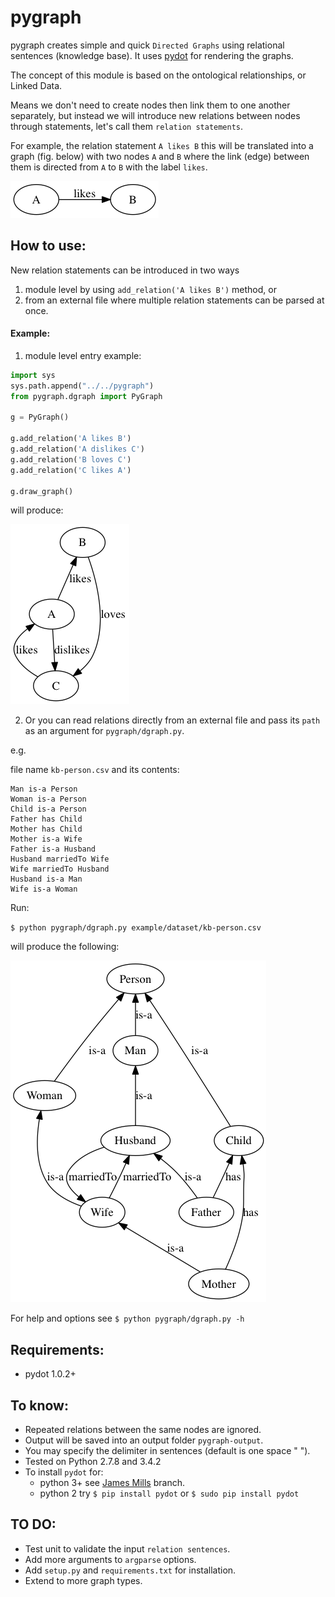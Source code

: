 pygraph 
=======

pygraph creates simple and quick `Directed Graphs` using relational sentences (knowledge base). It uses [pydot](https://pypi.python.org/pypi/pydot/1.0.28) for rendering the graphs.

The concept of this module is based on the ontological relationships, or Linked Data. 
 
 Means we don't need to create nodes then link them to one another separately, 
 but instead we will introduce new relations between nodes through statements, let's call them `relation statements`.
 
 For example, the relation statement `A likes B` this will be translated into a graph (fig. below) with two nodes `A` and `B` where the link (edge) 
between them is directed from `A` to `B` with the label `likes`. 


![A likes B](examples/img/relation.png)

## How to use:

New relation statements can be introduced in two ways 

1. module level by using `add_relation('A likes B')` method, or 
2. from an external file where multiple relation statements can be parsed at once.

#### Example:

1) module level entry example:

```python
import sys
sys.path.append("../../pygraph")
from pygraph.dgraph import PyGraph

g = PyGraph()

g.add_relation('A likes B')
g.add_relation('A dislikes C')
g.add_relation('B loves C')
g.add_relation('C likes A')

g.draw_graph()

```
will produce:

![module level example](examples/img/ex1.png)



2) Or you can read relations directly from an external file and pass its `path` as an argument for `pygraph/dgraph.py`.

e.g.

file name `kb-person.csv` and its contents:

```raw
Man is-a Person
Woman is-a Person
Child is-a Person
Father has Child
Mother has Child
Mother is-a Wife
Father is-a Husband
Husband marriedTo Wife
Wife marriedTo Husband
Husband is-a Man
Wife is-a Woman
```

Run:

`$ python pygraph/dgraph.py example/dataset/kb-person.csv` 

will produce the following:

![Simple Person Ontology](examples/img/ex2.png)

For help and options see `$ python pygraph/dgraph.py -h`

## Requirements:

- pydot 1.0.2+



## To know:

- Repeated relations between the same nodes are ignored.
- Output will be saved into an output folder `pygraph-output`.
- You may specify the delimiter in sentences (default is one space " "). 
- Tested on Python 2.7.8 and 3.4.2
- To install `pydot` for:
	- python 3+ see [James Mills](https://code.google.com/p/pydot/#Support_for_Python_3) branch.
	- python 2 try `$ pip install pydot` or `$ sudo pip install pydot`

## TO DO:

- Test unit to validate the input `relation sentences`.
- Add more arguments to `argparse` options.
- Add `setup.py` and `requirements.txt` for installation.
- Extend to more graph types.
